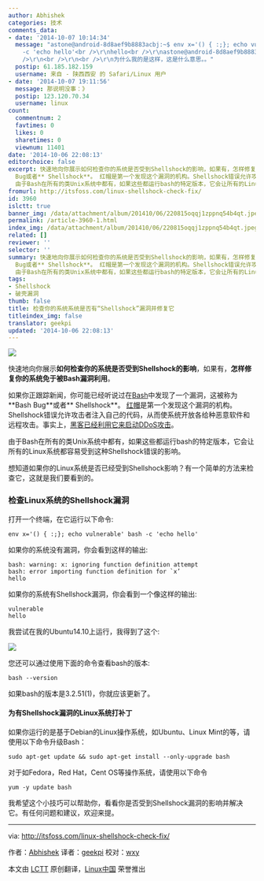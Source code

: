 ```yaml
---
author: Abhishek
categories: 技术
comments_data:
- date: '2014-10-07 10:14:34'
  message: "astone@android-8d8aef9b8883acbj:~$ env x='() { :;}; echo vulnerable' bash
    -c 'echo hello'<br />\r\nhello<br />\r\nastone@android-8d8aef9b8883acbj:~$ <br
    />\r\n<br />\r\n<br />\r\n为什么我的是这样，这是什么意思。。"
  postip: 61.185.182.159
  username: 来自 - 陕西西安 的 Safari/Linux 用户
- date: '2014-10-07 19:11:56'
  message: 那说明没事：》
  postip: 123.120.70.34
  username: linux
count:
  commentnum: 2
  favtimes: 0
  likes: 0
  sharetimes: 0
  viewnum: 11401
date: '2014-10-06 22:08:13'
editorchoice: false
excerpt: 快速地向你展示如何检查你的系统是否受到Shellshock的影响，如果有，怎样修复你的系统免于被Bash漏洞利用。 如果你正跟踪新闻，你可能已经听说过在Bash中发现了一个漏洞，这被称为Bash
  Bug或者** Shellshock**。 红帽是第一个发现这个漏洞的机构。Shellshock错误允许攻击者注入自己的代码，从而使系统开放各给种恶意软件和远程攻击。事实上，黑客已经利用它来启动DDoS攻击。
  由于Bash在所有的类Unix系统中都有，如果这些都运行bash的特定版本，它会让所有的Linux系统都容易受到这种Shellshock错误的影响。 想知道如果你的Linux系统是否已
fromurl: http://itsfoss.com/linux-shellshock-check-fix/
id: 3960
islctt: true
banner_img: /data/attachment/album/201410/06/220815oqqj1zppnq54b4qt.jpeg
permalink: /article-3960-1.html
index_img: /data/attachment/album/201410/06/220815oqqj1zppnq54b4qt.jpeg.thumb.jpg
related: []
reviewer: ''
selector: ''
summary: 快速地向你展示如何检查你的系统是否受到Shellshock的影响，如果有，怎样修复你的系统免于被Bash漏洞利用。 如果你正跟踪新闻，你可能已经听说过在Bash中发现了一个漏洞，这被称为Bash
  Bug或者** Shellshock**。 红帽是第一个发现这个漏洞的机构。Shellshock错误允许攻击者注入自己的代码，从而使系统开放各给种恶意软件和远程攻击。事实上，黑客已经利用它来启动DDoS攻击。
  由于Bash在所有的类Unix系统中都有，如果这些都运行bash的特定版本，它会让所有的Linux系统都容易受到这种Shellshock错误的影响。 想知道如果你的Linux系统是否已
tags:
- Shellshock
- 破壳漏洞
thumb: false
title: 检查你的系统系统是否有“Shellshock”漏洞并修复它
titleindex_img: false
translator: geekpi
updated: '2014-10-06 22:08:13'
---
```


![](/data/attachment/album/201410/06/220815oqqj1zppnq54b4qt.jpeg)


快速地向你展示**如何检查你的系统是否受到Shellshock的影响**，如果有，**怎样修复你的系统免于被Bash漏洞利用**。


如果你正跟踪新闻，你可能已经听说过在[Bash](http://en.wikipedia.org/wiki/Bash_(Unix_shell))中发现了一个漏洞，这被称为**Bash Bug**或者\*\* Shellshock\*\*。 [红帽](https://securityblog.redhat.com/2014/09/24/bash-specially-crafted-environment-variables-code-injection-attack/)是第一个发现这个漏洞的机构。Shellshock错误允许攻击者注入自己的代码，从而使系统开放各给种恶意软件和远程攻击。事实上，[黑客已经利用它来启动DDoS攻击](http://www.wired.com/2014/09/hackers-already-using-shellshock-bug-create-botnets-ddos-attacks/)。


由于Bash在所有的类Unix系统中都有，如果这些都运行bash的特定版本，它会让所有的Linux系统都容易受到这种Shellshock错误的影响。


想知道如果你的Linux系统是否已经受到Shellshock影响？有一个简单的方法来检查它，这就是我们要看到的。


### 检查Linux系统的Shellshock漏洞


打开一个终端，在它运行以下命令:



```
env x='() { :;}; echo vulnerable' bash -c 'echo hello'

```

如果你的系统没有漏洞，你会看到这样的输出:



```
bash: warning: x: ignoring function definition attempt
bash: error importing function definition for `x’
hello

```

如果你的系统有Shellshock漏洞，你会看到一个像这样的输出:



```
vulnerable
hello

```

我尝试在我的Ubuntu14.10上运行，我得到了这个:


![](http://itsfoss.itsfoss.netdna-cdn.com/wp-content/uploads/2014/09/Shellshock_Linux_Check.jpeg)


您还可以通过使用下面的命令查看bash的版本:



```
bash --version

```

如果bash的版本是3.2.51(1)，你就应该更新了。


#### 为有Shellshock漏洞的Linux系统打补丁


如果你运行的是基于Debian的Linux操作系统，如Ubuntu、Linux Mint的等，请使用以下命令升级Bash：



```
sudo apt-get update && sudo apt-get install --only-upgrade bash

```

对于如Fedora，Red Hat，Cent OS等操作系统，请使用以下命令



```
yum -y update bash

```

我希望这个小技巧可以帮助你，看看你是否受到Shellshock漏洞的影响并解决它。有任何问题和建议，欢迎来提。




---


via: <http://itsfoss.com/linux-shellshock-check-fix/>


作者：[Abhishek](http://itsfoss.com/author/Abhishek/) 译者：[geekpi](https://github.com/geekpi) 校对：[wxy](https://github.com/wxy)


本文由 [LCTT](https://github.com/LCTT/TranslateProject) 原创翻译，[Linux中国](http://linux.cn/) 荣誉推出